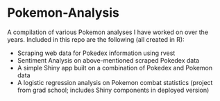 # Pokemon-Analysis

A compilation of various Pokemon analyses I have worked on over the years. Included in this repo are the following (all created in R):

* Scraping web data for Pokedex information using rvest
* Sentiment Analysis on above-mentioned scraped Pokedex data
* A simple Shiny app built on a combination of Pokedex and Pokemon data
* A logistic regression analysis on Pokemon combat statistics (project from grad school; includes Shiny components in deployed version)
